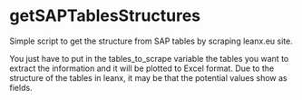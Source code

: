 # getSAPTablesStructures
Simple script to get the structure from SAP tables by scraping leanx.eu site.

You just have to put in the tables_to_scrape variable the tables you want to extract the information and it will be plotted to Excel format. 
Due to the structure of the tables in leanx, it may be that the potential values show as fields. 
